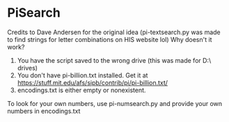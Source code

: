 # PiSearch
Credits to Dave Andersen for the original idea (pi-textsearch.py was made to find strings for letter combinations on HIS website lol)
Why doesn't it work?
1) You have the script saved to the wrong drive (this was made for D:\ drives)
2) You don't have pi-billion.txt installed. Get it at https://stuff.mit.edu/afs/sipb/contrib/pi/pi-billion.txt/
3) encodings.txt is either empty or nonexistent.

To look for your own numbers, use pi-numsearch.py and provide your own numbers in encodings.txt
